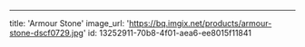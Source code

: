 ---
title: 'Armour Stone'
image_url: 'https://bq.imgix.net/products/armour-stone-dscf0729.jpg'
id: 13252911-70b8-4f01-aea6-ee8015f11841
